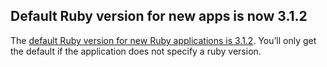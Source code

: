## Default Ruby version for new apps is now 3.1.2

The [default Ruby version for new Ruby applications is 3.1.2](https://devcenter.heroku.com/articles/ruby-support#default-ruby-version-for-new-apps). You’ll only get the default if the application does not specify a ruby version.

